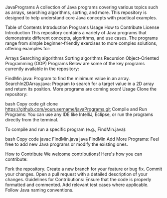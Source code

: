 JavaPrograms
A collection of Java programs covering various topics such as arrays, searching algorithms, sorting, and more. This repository is designed to help understand core Java concepts with practical examples.

Table of Contents
Introduction
Programs
Usage
How to Contribute
License
Introduction
This repository contains a variety of Java programs that demonstrate different concepts, algorithms, and use cases. The programs range from simple beginner-friendly exercises to more complex solutions, offering examples for:

Arrays
Searching algorithms
Sorting algorithms
Recursion
Object-Oriented Programming (OOP)
Programs
Below are some of the key programs currently available in the repository:

FindMin.java: Program to find the minimum value in an array.
SearchIn2DArray.java: Program to search for a target value in a 2D array and return its position.
More programs are coming soon!
Usage
Clone the repository:

bash
Copy code
git clone https://github.com/yourusername/javaPrograms.git
Compile and Run Programs: You can use any IDE like IntelliJ, Eclipse, or run the programs directly from the terminal.

To compile and run a specific program (e.g., FindMin.java):

bash
Copy code
javac FindMin.java
java FindMin
Add More Programs: Feel free to add new Java programs or modify the existing ones.

How to Contribute
We welcome contributions! Here's how you can contribute:

Fork the repository.
Create a new branch for your feature or bug fix.
Commit your changes.
Open a pull request with a detailed description of your changes.
Guidelines for Contributions:
Ensure that the code is properly formatted and commented.
Add relevant test cases where applicable.
Follow Java naming conventions.
